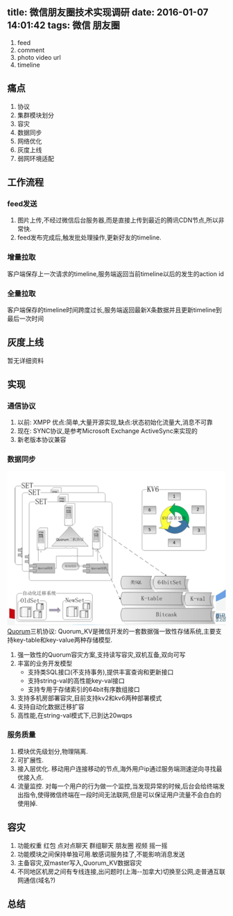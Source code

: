title: 微信朋友圈技术实现调研
date: 2016-01-07 14:01:42
tags: 微信 朋友圈
---
1. feed
2. comment
3. photo video url
4. timeline

## 痛点
1. 协议
2. 集群模块划分
3. 容灾
4. 数据同步
5. 网络优化
6. 灰度上线
7. 弱网环境适配

## 工作流程
### feed发送
1. 图片上传,不经过微信后台服务器,而是直接上传到最近的腾讯CDN节点,所以非常快.
2. feed发布完成后,触发批处理操作,更新好友的timeline.

### 增量拉取
客户端保存上一次请求的timeline,服务端返回当前timeline以后的发生的action id 

### 全量拉取
客户端保存的timeline时间跨度过长,服务端返回最新X条数据并且更新timeline到最后一次时间

## 灰度上线
暂无详细资料

## 实现
### 通信协议
1. 以前: XMPP 优点:简单,大量开源实现,缺点:状态初始化流量大,消息不可靠
2. 现在: SYNC协议,是参考Microsoft Exchange ActiveSync来实现的
3. 新老版本协议兼容

### 数据同步
![Quorum](/images/Quorum.png)
[Quorum](http://blog.csdn.net/turkeyzhou/article/details/9307551)三机协议:
Quorum_KV是微信开发的一套数据强一致性存储系统,主要支持key-table和key-value两种存储模型.

1. 强一致性的Quorum容灾方案,支持读写容灾,双机互备,双向可写
2. 丰富的业务开发模型 
	* 支持类SQL接口(不支持事务),提供丰富查询和更新接口 
	* 支持string-val的高性能key-val接口
	* 支持专用于存储索引的64bit有序数组接口
3. 支持多机房部署容灾,目前支持kv2和kv6两种部署模式
4. 支持自动化数据迁移扩容
5. 高性能,在string-val模式下,已到达20wqps

### 服务质量
1. 模块优先级划分,物理隔离.
2. 可扩展性.
3. 接入层优化. 移动用户连接移动的节点,海外用户ip通过服务端测速逆向寻找最优接入点.
4. 流量监控. 对每一个用户的行为做一个监控,当发现异常的时候,后台会给终端发出指令,使得微信终端在一段时间无法联网,但是可以保证用户流量不会白白的使用掉.

## 容灾
1. 功能权重 红包 点对点聊天 群组聊天 朋友圈 视频 摇一摇
2. 功能模块之间保持单独可用.敏感词服务挂了,不能影响消息发送
3. 主备容灾,双master写入,Quorum_KV数据容灾
4. 不同地区机房之间有专线连接,出问题时(上海--加拿大)切换至公网,走普通互联网通信(域名?)


## 总结
